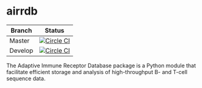 airrdb
======

Branch  | Status
--------|-------
Master  | [![Circle CI](https://circleci.com/gh/arosenfeld/airrdb/tree/master.svg?style=svg&circle-token=4a1a9616a5acc6ceaa68431388bcf04c7ffa965d)](https://circleci.com/gh/arosenfeld/airrdb/tree/master)
Develop | [![Circle CI](https://circleci.com/gh/arosenfeld/airrdb/tree/develop.svg?style=svg&circle-token=4a1a9616a5acc6ceaa68431388bcf04c7ffa965d)](https://circleci.com/gh/arosenfeld/airrdb/tree/develop)

The Adaptive Immune Receptor Database package is a Python module that facilitate
efficient storage and analysis of high-throughput B- and T-cell sequence data.
